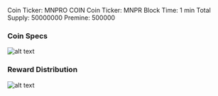  
Coin Ticker: MNPRO COIN
Coin Ticker: MNPR
Block Time: 1 min
Total Supply: 50000000
Premine: 500000




### Coin Specs
 
 ![alt text](http://104.238.177.207/mn_specific.png)


### Reward Distribution
 
![alt text](https://static.wixstatic.com/media/81c349_3a75a21495d648c1be604ea99fd670e6~mv2.png/v1/fill/w_404,h_223,al_c,q_80,usm_4.00_1.00_0.00/81c349_3a75a21495d648c1be604ea99fd670e6~mv2.webp)
